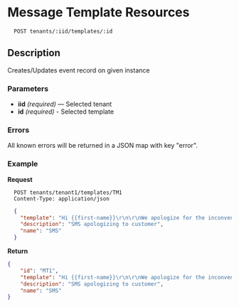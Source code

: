 # Message Template Resources

```
  POST tenants/:iid/templates/:id
```

## Description

Creates/Updates event record on given instance


### Parameters

- **iid** _(required)_ — Selected tenant
- **id** _(required)_ - Selected template

### Errors

All known errors will be returned in a JSON map with key "error".


### Example


**Request**

```
  POST tenants/tenant1/templates/TM1
  Content-Type: application/json
```

```json
  {
    "template": "Hi {{first-name}}\r\n\r\nWe apologize for the inconvenience. Please contact us at {{email-address}} at your earliest convenience.\r\n\r\nThank You\r\n",
    "description": "SMS apologizing to customer",
    "name": "SMS"
  }
```

**Return**
```json
{
    "id": "MT1",
    "template": "Hi {{first-name}}\r\n\r\nWe apologize for the inconvenience. Please contact us at {{email-address}} at your earliest convenience.\r\n\r\nThank You\r\n",
    "description": "SMS apologizing to customer",
    "name": "SMS"
}
```



